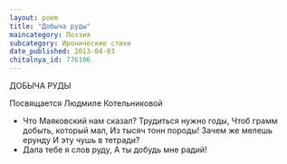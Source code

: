 ```yaml
---
layout: poem
title: "Добыча руды"
maincategory: Поэзия
subcategory: Иронические стихи
date_published: 2013-04-03
chitalnya_id: 776106
---
```




ДОБЫЧА РУДЫ

Посвящается Людмиле Котельниковой

- Что Маяковский нам сказал?
Трудиться нужно годы,
Чтоб грамм добыть, который мал,
Из тысяч тонн породы!
Зачем же мелешь ерунду
И эту чушь в тетради?
- Дала тебе я слов руду,
А ты добудь мне радий!






